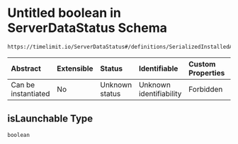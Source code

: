 # Untitled boolean in ServerDataStatus Schema

```txt
https://timelimit.io/ServerDataStatus#/definitions/SerializedInstalledApp/properties/isLaunchable
```



| Abstract            | Extensible | Status         | Identifiable            | Custom Properties | Additional Properties | Access Restrictions | Defined In                                                                           |
| :------------------ | :--------- | :------------- | :---------------------- | :---------------- | :-------------------- | :------------------ | :----------------------------------------------------------------------------------- |
| Can be instantiated | No         | Unknown status | Unknown identifiability | Forbidden         | Allowed               | none                | [ServerDataStatus.schema.json*](ServerDataStatus.schema.json "open original schema") |

## isLaunchable Type

`boolean`
